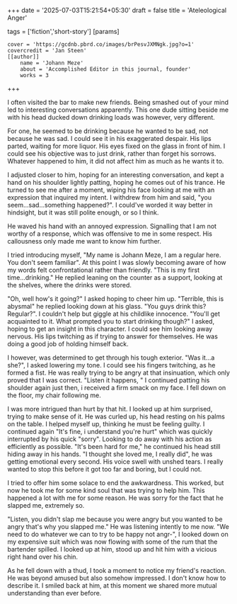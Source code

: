 +++
date = '2025-07-03T15:21:54+05:30'
draft = false
title = 'Ateleological Anger'

tags = ['fiction','short-story']
[params]
    
    cover = 'https://gcdnb.pbrd.co/images/brPesvJXMNgk.jpg?o=1'
    covercredit = 'Jan Steen'
    [[author]]
        name = 'Johann Meze'
        about = 'Accomplished Editor in this journal, founder'
        works = 3
+++

I often visited the bar to make new friends. Being smashed out of your mind led to interesting conversations apparently. This one dude sitting beside me with his head ducked down drinking loads was however, very different. 

For one, he seemed to be drinking because he wanted to be sad, not because he was sad. I could see it in his exaggerated despair. His lips parted, waiting for more liquor. His eyes fixed on the glass in front of him. I could see his objective was to just drink, rather than forget his sorrows. Whatever happened to him, it did not affect him as much as he wants it to.

I adjusted closer to him, hoping for an interesting conversation, and kept a hand on his shoulder lightly patting, hoping he comes out of his trance. He turned to see me after a moment, wiping his face looking at me with an expression that inquired my intent. I withdrew from him and said, "you seem...sad...something happened?". I could've worded it way better in hindsight, but it was still polite enough, or so I think. 

He waved his hand with an annoyed expression. Signalling that I am not worthy of a response, which was offensive to me in some respect. His callousness only made me want to know him further.

I tried introducing myself, "My name is Johann Meze, I am a regular here. You don't seem familiar". At this point I was slowly becoming aware of how my words felt confrontational rather than friendly. "This is my first time...drinking." He replied leaning on the counter as a support, looking at the shelves, where the drinks were stored.

"Oh, well how's it going?" I asked hoping to cheer him up. "Terrible, this is abysmal" he replied looking down at his glass. "You guys drink this? Regular?". I couldn't help but giggle at his childlike innocence. "You'll get acquainted to it. What prompted you to start drinking though?" I asked, hoping to get an insight in this character. I could see him looking away nervous. His lips twitching as if trying to answer for themselves. He was doing a good job of holding himself back. 

I however, was determined to get through his tough exterior. "Was it...a she?", I asked lowering my tone. I could see his fingers twitching, as he formed a fist. He was really trying to be angry at that insinuation, which only proved that I was correct. "Listen it happens, " I continued patting his shoulder again just then, i received a firm smack on my face. I fell down on the floor, my chair following me.

I was more intrigued than hurt by that hit. I looked up at him surprised, trying to make sense of it. He was curled up, his head resting on his palms on the table. I helped myself up, thinking he must be feeling guilty. I continued again "It's fine, i understand you're hurt" which was quickly interrupted by his quick "sorry". Looking to do away with his action as efficiently as possible. "It's been hard for me," he continued his head still hiding away in his hands. "I thought she loved me, I really did", he was getting emotional every second. His voice swell with unshed tears. I really wanted to stop this before it got too far and boring, but I could not.

I tried to offer him some solace to end the awkwardness. This worked, but now he took me for some kind soul that was trying to help him. This happened a lot with me for some reason. He was sorry for the fact that he slapped me, extremely so. 

"Listen, you didn't slap me because you were angry but you wanted to be angry that's why you slapped me." He was listening intently to me now. "We need to do whatever we can to try to be happy not angr-", I looked down on my expensive suit which was now flowing with some of the rum that the bartender spilled. I looked up at him, stood up and hit him with a vicious right hand over his chin. 

As he fell down with a thud, I took a moment to notice my friend's reaction. He was beyond amused but also somehow impressed. I don't know how to describe it. I smiled back at him, at this moment we shared more mutual understanding than ever before.